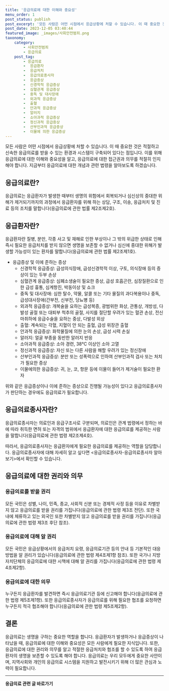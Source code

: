 ```yaml
---
title: '응급의료에 대한 이해와 중요성'
menu_order: 1
post_status: publish
post_excerpt: '모든 사람은 어떤 시점에서 응급상황에 처할 수 있습니다. 이 때 중요한 것은 적절하고 신속한 응급의료를 받을 수 있는 환경과 시스템이 구축되어 있다는 점입니다. 이를 위해 응급의료에 대한 이해와 중요성을 알고, 응급의료에 대한 접근권과 의무를 적절히 인지해야 합니다. 지금부터 응급의료에 대한 개념과 관련 법령을 알아보도록 하겠습니다.'
post_date: 2023-12-05 03:40:44
featured_image: _images/사회안전범죄.png
taxonomy:
    category:
        - 사회안전범죄
        - 응급의료
    post_tag:
        - 응급의료
        -  응급환자
        -  응급처치
        -  응급의료종사자
        -  응급증상
        -  신경학적 응급증상
        -  심혈관계 응급증상
        -  중독 및 대사장애
        -  외과적 응급증상
        -  출혈
        -  안과적 응급증상
        -  알러지
        -  소아과적 응급증상
        -  정신과적 응급증상
        -  산부인과적 응급증상
        -  이물에 의한 응급증상
---
```



모든 사람은 어떤 시점에서 응급상황에 처할 수 있습니다. 이 때 중요한 것은 적절하고 신속한 응급의료를 받을 수 있는 환경과 시스템이 구축되어 있다는 점입니다. 이를 위해 응급의료에 대한 이해와 중요성을 알고, 응급의료에 대한 접근권과 의무를 적절히 인지해야 합니다. 지금부터 응급의료에 대한 개념과 관련 법령을 알아보도록 하겠습니다.

## 응급의료란?

응급의료는 응급환자가 발생한 때부터 생명의 위험에서 회복되거나 심신상의 중대한 위해가 제거되기까지의 과정에서 응급환자를 위해 하는 상담, 구조, 이송, 응급처치 및 진료 등의 조치를 말합니다(응급의료에 관한 법률 제2조제2호).

## 응급환자란?

응급환자란 질병, 분만, 각종 사고 및 재해로 인한 부상이나 그 밖의 위급한 상태로 인해 즉시 필요한 응급처치를 받지 않으면 생명을 보존할 수 없거나 심신에 중대한 위해가 발생할 가능성이 있는 환자를 말합니다(응급의료에 관한 법률 제2조제1호). 

* 응급증상 및 이에 준하는 증상
  - 신경학적 응급증상: 급성의식장애, 급성신경학적 이상, 구토, 의식장애 등의 증상이 있는 두부 손상
  - 심혈관계 응급증상: 심폐소생술이 필요한 증상, 급성 호흡곤란, 심장질환으로 인한 급성 흉통, 심계항진, 박동이상 및 쇼크
  - 중독 및 대사장애: 심한 탈수, 약물, 알콜 또는 기타 물질의 과다복용이나 중독, 급성대사장애(간부전, 신부전, 당뇨병 등)
  - 외과적 응급증상: 개복술을 요하는 급성복증, 광범위한 화상, 관통상, 개방성, 다발성 골절 또는 대퇴부 척추의 골절, 사지를 절단할 우려가 있는 혈관 손상, 전신마취하에 응급수술을 요하는 중상, 다발성 외상
  - 출혈: 계속되는 각혈, 지혈이 안 되는 출혈, 급성 위장관 출혈
  - 안과적 응급증상: 화학물질에 의한 눈의 손상, 급성 시력 손실
  - 알러지: 얼굴 부종을 동반한 알러지 반응
  - 소아과적 응급증상: 소아 경련, 38℃ 이상인 소아 고열
  - 정신과적 응급증상: 자신 또는 다른 사람을 해할 우려가 있는 정신장애
  - 산부인과적 응급증상: 분만 또는 성폭력으로 인하여 산부인과적 검사 또는 처치가 필요한 증상
  - 이물에의한 응급증상: 귀, 눈, 코, 항문 등에 이물이 들어가 제거술이 필요한 환자

위와 같은 응급증상이나 이에 준하는 증상으로 진행될 가능성이 있다고 응급의료종사자가 판단하는 경우에도 응급의료가 필요합니다.

## 응급의료종사자란?

응급의료종사자는 의료인과 응급구조사로 구분되며, 의료인은 관계 법령에서 정하는 바에 따라 취득한 면허 또는 자격의 범위에서 응급환자에 대한 응급의료를 제공하는 사람을 말합니다(응급의료에 관한 법령 제2조제4호).

따라서, 응급의료종사자는 응급환자에게 필요한 응급의료를 제공하는 역할을 담당합니다. 응급의료종사자에 대해 자세히 알고 싶다면 <응급의료종사자-응급의료종사자 알아보기>에서 확인할 수 있습니다.

## 응급의료에 대한 권리와 의무

### 응급의료를 받을 권리

모든 국민은 성별, 나이, 민족, 종교, 사회적 신분 또는 경제적 사정 등을 이유로 차별받지 않고 응급의료를 받을 권리를 가집니다(응급의료에 관한 법령 제3조 전단). 또한 국내에 체류하고 있는 외국인 또한 차별받지 않고 응급의료를 받을 권리를 가집니다(응급의료에 관한 법령 제3조 후단 참조).

### 응급의료에 대해 알 권리

모든 국민은 응급상황에서의 응급처치 요령, 응급의료기관 등의 안내 등 기본적인 대응방법을 알 권리가 있습니다(응급의료에 관한 법령 제4조제1항 참조). 또한 국가나 지방자치단체의 응급의료에 대한 시책에 대해 알 권리를 가집니다(응급의료에 관한 법령 제4조제2항).

### 응급의료에 대한 의무

누구든지 응급환자를 발견하면 즉시 응급의료기관 등에 신고해야 합니다(응급의료에 관한 법령 제5조제1항). 또한 응급의료종사자가 응급의료를 위해 필요한 협조를 요청하면 누구든지 적극 협조해야 합니다(응급의료에 관한 법령 제5조제2항).

## 결론

응급의료는 생명을 구하는 중요한 역할을 합니다. 응급환자가 발생하거나 응급증상이 나타났을 때, 응급의료에 대한 이해와 중요성은 모든 사람에게 필요한 지식입니다. 또한, 응급의료에 대한 권리와 의무를 알고 적절한 응급처치와 협조를 할 수 있도록 하여 응급환자의 생명을 보존할 수 있도록 해야 합니다. 응급의료는 우리 모두에게 중요한 사안이며, 지역사회와 개인의 응급의료 시스템을 지원하고 발전시키기 위해 더 많은 관심과 노력이 필요합니다.
<!-- wp:separator -->
<hr class="wp-block-separator has-alpha-channel-opacity"/>
<!-- /wp:separator -->

<!-- wp:group {"backgroundColor":"base","layout":{"type":"constrained"}} -->
<div class="wp-block-group has-base-background-color has-background"><!-- wp:paragraph {"align":"center","fontSize":"medium"} -->
<p class="has-text-align-center has-large-font-size"><strong>응급의료 관련 글 바로가기</strong></p>
<!-- /wp:paragraph -->


<!-- wp:latest-posts
{"categories":[{"id":30822,"count":19,"description":"","link":"https://uknowlaw.com/category/%ec%9d%91%ea%b8%89%ec%9d%98%eb%a3%8c/","name":"응급의료","slug":"응급의료","taxonomy":"category","parent":0,"meta":[],"_links":{"self":[{"href":"https://uknowlaw.com/wp-json/wp/v2/categories/30822"}],"collection":[{"href":"https://uknowlaw.com/wp-json/wp/v2/categories"}],"about":[{"href":"https://uknowlaw.com/wp-json/wp/v2/taxonomies/category"}],"wp:post_type":[{"href":"https://uknowlaw.com/wp-json/wp/v2/posts?categories=30822"}],"curies":[{"name":"wp","href":"https://api.w.org/{rel}","templated":true}]}}],"postsToShow":100,"excerptLength":28,"postLayout":"grid","columns":2,"featuredImageAlign":"left","featuredImageSizeSlug":"large","fontSize":"small"} /--></div>
<!-- /wp:group -->